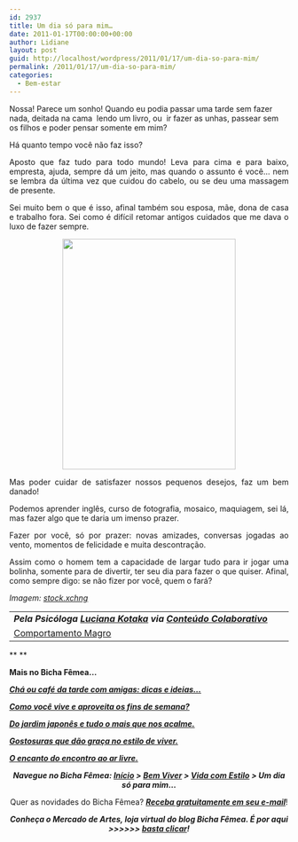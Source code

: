 ```yaml
---
id: 2937
title: Um dia só para mim…
date: 2011-01-17T00:00:00+00:00
author: Lidiane
layout: post
guid: http://localhost/wordpress/2011/01/17/um-dia-so-para-mim/
permalink: /2011/01/17/um-dia-so-para-mim/
categories:
  - Bem-estar
---
```

Nossa! Parece um sonho! Quando eu podia passar uma tarde sem fazer nada, deitada na cama  lendo um livro, ou  ir fazer as unhas, passear sem os filhos e poder pensar somente em mim?

Há quanto tempo você não faz isso?

<p style="text-align: justify;">
  Aposto que faz tudo para todo mundo! Leva para cima e para baixo, empresta, ajuda, sempre dá um jeito, mas quando o assunto é você… nem se lembra da última vez que cuidou do cabelo, ou se deu uma massagem de presente.
</p>

<!--more-->

<p style="text-align: justify;">
  Sei muito bem o que é isso, afinal também sou esposa, mãe, dona de casa e trabalho fora. Sei como é difícil retomar antigos cuidados que me dava o luxo de fazer sempre.
</p>

<p style="text-align: center;">
  <a href="http://www.trololodemulher.com.br/blog/wp-content/uploads/2010/12/massagem-nos-pes.jpg"><img class="alignnone size-full wp-image-5749" title="massagem nos pés" src="http://www.trololodemulher.com.br/blog/wp-content/uploads/2010/12/massagem-nos-pes.jpg" alt="" width="312" height="416" /></a>
</p>

<p style="text-align: justify;">
  Mas poder cuidar de satisfazer nossos pequenos desejos, faz um bem danado!
</p>

<p style="text-align: justify;">
  Podemos aprender inglês, curso de fotografia, mosaico, maquiagem, sei lá, mas fazer algo que te daria um imenso prazer.
</p>

<p style="text-align: justify;">
  Fazer por você, só por prazer: novas amizades, conversas jogadas ao vento, momentos de felicidade e muita descontração.
</p>

<p style="text-align: justify;">
  Assim como o homem tem a capacidade de largar tudo para ir jogar uma bolinha, somente para de divertir, ter seu dia para fazer o que quiser. Afinal, como sempre digo: se não fizer por você, quem o fará?
</p>

_Imagem:_ <a href="http://www.sxc.hu/" target="_blank"><em>stock.xchng</em></a> 

<table border="0" cellspacing="0" cellpadding="0" width="600">
  <tr>
    <td width="600" valign="top">
      <strong><em>Pela Psicóloga <a href="http://www.trololodemulher.com.br/category/colaboradores/luciana-kotaka/">Luciana Kotaka</a> via <a href="http://www.trololodemulher.com.br/para-voce/conteudo-colaborativo/">Conteúdo Colaborativo</a></em></strong>
    </td>
  </tr>
  
  <tr>
    <td width="600" valign="top">
      <a href="http://lucianakotaka.com.br/" target="_blank">Comportamento Magro</a>
    </td>
  </tr>
</table>

** **

**Mais no Bicha Fêmea…**

**_[Chá ou café da tarde com amigas: dicas e ideias…](http://www.trololodemulher.com.br/2010/07/12/cha-cafe-da-tarde/)_**

**_[Como você vive e aproveita os fins de semana?](http://www.trololodemulher.com.br/2009/08/21/vivendo-fim-de-semana/)_**

**_[Do jardim japonês e tudo o mais que nos acalme.](http://www.trololodemulher.com.br/2009/05/22/jardim-japones/)_**

**_[Gostosuras que dão graça no estilo de viver.](http://www.trololodemulher.com.br/2009/05/15/gostosuras-da-vida/)_**

**_[O encanto do encontro ao ar livre.](http://www.trololodemulher.com.br/2009/04/06/refeicao-ao-ar-livre/)_**

<p style="text-align: center;">
  <strong><em>Navegue no Bicha Fêmea: <a href="http://www.trololodemulher.com.br/">Início</a> > <a href="http://www.trololodemulher.com.br/bem-viver/">Bem Viver</a> > <a href="http://www.trololodemulher.com.br/category/estilo-de-vida/">Vida com Estilo</a> > Um dia só para mim…</em></strong>
</p>

<p style="text-align: center;">
  Quer as novidades do Bicha Fêmea? <strong><em><a href="http://feedburner.google.com/fb/a/mailverify?uri=blogbichafemea&loc=pt_BR">Receba gratuitamente em seu e-mail</a></em></strong>!
</p>

<p style="text-align: center;">
  <strong><em>Conheça o Mercado de Artes, loja virtual do blog Bicha Fêmea. É por aqui >>>>>> </em><a href="http://www.trololodemulher.com.br/loja/"><em>basta clicar</em></a><em>!</em></strong>
</p>